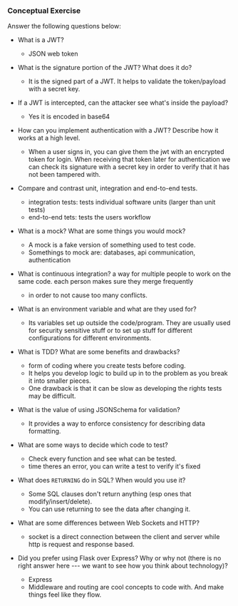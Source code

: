 ### Conceptual Exercise

Answer the following questions below:

- What is a JWT?

  - JSON web token

- What is the signature portion of the JWT? What does it do?

  - It is the signed part of a JWT. It helps to validate the token/payload with a secret key.

- If a JWT is intercepted, can the attacker see what's inside the payload?

  - Yes it is encoded in base64

- How can you implement authentication with a JWT? Describe how it works at a high level.

  - When a user signs in, you can give them the jwt with an encrypted token for login. When
    receiving that token later for authentication we can check its signature with a secret key
    in order to verify that it has not been tampered with.

- Compare and contrast unit, integration and end-to-end tests.

  - integration tests: tests individual software units (larger than unit tests)
  - end-to-end tets: tests the users workflow

- What is a mock? What are some things you would mock?

  - A mock is a fake version of something used to test code.
  - Somethings to mock are: databases, api communication, authentication

- What is continuous integration?
  a way for multiple people to work on the same code. each person makes sure they merge frequently

  - in order to not cause too many conflicts.

- What is an environment variable and what are they used for?

  - Its variables set up outside the code/program. They are usually used for security sensitive stuff
    or to set up stuff for different configurations for different environments.

- What is TDD? What are some benefits and drawbacks?

  - form of coding where you create tests before coding.
  - It helps you develop logic to build up in to the problem as you break it into smaller pieces.
  - One drawback is that it can be slow as developing the rights tests may be difficult.

- What is the value of using JSONSchema for validation?

  - It provides a way to enforce consistency for describing data formatting.

- What are some ways to decide which code to test?

  - Check every function and see what can be tested.
  - time theres an error, you can write a test to verify it's fixed

- What does `RETURNING` do in SQL? When would you use it?

  - Some SQL clauses don't return anything (esp ones that modify/insert/delete).
  - You can use returning to see the data after changing it.

- What are some differences between Web Sockets and HTTP?

  - socket is a direct connection between the client and server while http is request and response based.

- Did you prefer using Flask over Express? Why or why not (there is no right
  answer here --- we want to see how you think about technology)?
  - Express
  - Middleware and routing are cool concepts to code with. And make things feel like they flow.
